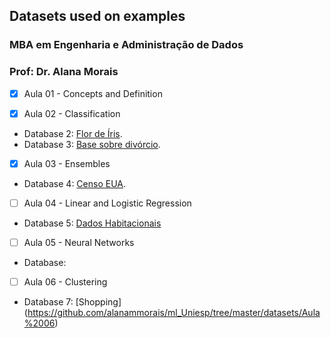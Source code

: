 ## Datasets used on examples
### MBA em Engenharia e Administração de Dados
### Prof: Dr. Alana Morais


- [x] Aula 01 - Concepts and Definition

- [x] Aula 02 - Classification
* Database 2: [Flor de Íris](https://github.com/alanammorais/ml_Uniesp/tree/master/datasets/Aula%2002/iris).
* Database 3: [Base sobre divórcio](https://github.com/alanammorais/ml_Uniesp/tree/master/datasets/Aula%2002/divorce).

- [x] Aula 03 - Ensembles 
* Database 4: [Censo EUA](https://github.com/alanammorais/ml_Uniesp/blob/master/datasets/Aula%2003).

- [ ] Aula 04 - Linear and Logistic Regression
* Database 5:  [Dados Habitacionais](https://github.com/alanammorais/ml_Uniesp/tree/master/datasets/Aula%2004)

- [ ] Aula 05 - Neural Networks
* Database: 

- [ ] Aula 06 - Clustering
* Database 7: [Shopping] (https://github.com/alanammorais/ml_Uniesp/tree/master/datasets/Aula%2006) 

